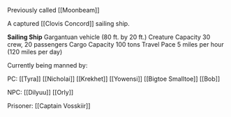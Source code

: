 Previously called [[Moonbeam]]

A captured [[Clovis Concord]] sailing ship. 

**Sailing Ship** 
Gargantuan vehicle (80 ft. by 20 ft.) 
Creature Capacity 30 crew, 20 passengers 
Cargo Capacity 100 tons 
Travel Pace 5 miles per hour (120 miles per day)

Currently being manned by:

PC:
[[Tyra]]
[[Nicholai]]
[[Krekhet]]
[[Yowensi]]
[[Bigtoe Smalltoe]]
[[Bob]]

NPC:
[[Dilyuu]]
[[Orly]]

Prisoner:
[[Captain Vosskiir]]

